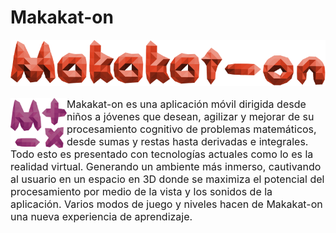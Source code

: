# Makakat-on
<p align="center">
  <img src="https://raw.githubusercontent.com/fransa2910/Makakat-on/master/logo.png"/>
  
</p>
<p style="font-size:16px">
<img align="left" src="https://raw.githubusercontent.com/fransa2910/Makakat-on/master/icono.png" height="80" width="90">
Makakat-on es una aplicación móvil dirigida desde niños a jóvenes que desean, agilizar y mejorar de su procesamiento cognitivo de problemas matemáticos, desde sumas y restas hasta derivadas e integrales. Todo esto es presentado con tecnologías actuales como lo es la realidad virtual. Generando un ambiente más inmerso, cautivando al usuario en un espacio en 3D donde se maximiza el potencial del procesamiento por medio de la vista y los sonidos de la aplicación. Varios modos de juego y niveles hacen de Makakat-on una nueva experiencia de aprendizaje.
</p>
